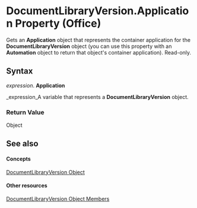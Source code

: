 
# DocumentLibraryVersion.Application Property (Office)

Gets an  **Application** object that represents the container application for the **DocumentLibraryVersion** object (you can use this property with an **Automation** object to return that object's container application). Read-only.


## Syntax

 _expression_. **Application**

 _expression_A variable that represents a  **DocumentLibraryVersion** object.


### Return Value

Object


## See also


#### Concepts


 [DocumentLibraryVersion Object](ac13975d-4f91-1fc5-5b0a-94b21309ffb7.md)
#### Other resources


 [DocumentLibraryVersion Object Members](81015690-f681-67e5-4ff7-329a95f78f3d.md)
